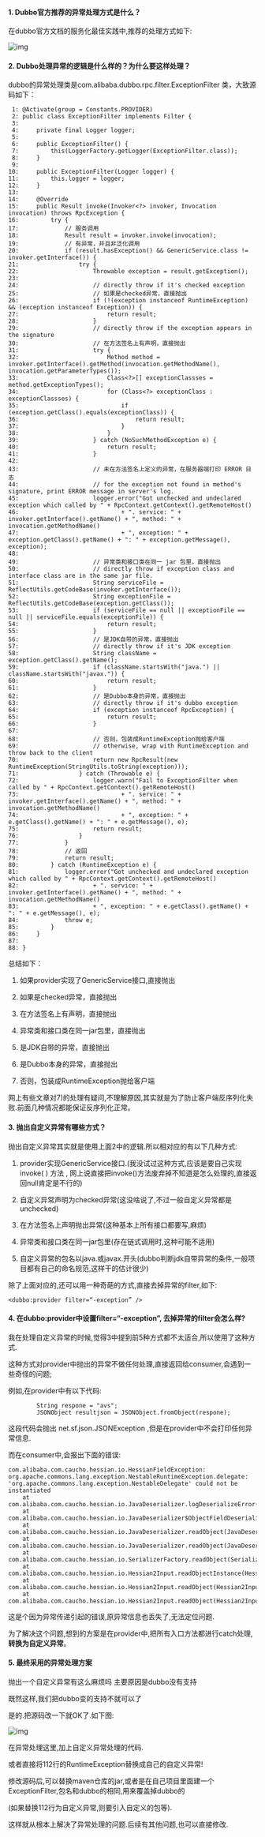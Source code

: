 #### 1. Dubbo官方推荐的异常处理方式是什么？

在dubbo官方文档的服务化最佳实践中,推荐的处理方式如下:

![img](https://img-blog.csdn.net/20161228230546795?watermark/2/text/aHR0cDovL2Jsb2cuY3Nkbi5uZXQvcXEzMTU3Mzc1NDY=/font/5a6L5L2T/fontsize/400/fill/I0JBQkFCMA==/dissolve/70/gravity/Center)



#### 2. Dubbo处理异常的逻辑是什么样的？为什么要这样处理？

dubbo的异常处理类是com.alibaba.dubbo.rpc.filter.ExceptionFilter 类，大致源码如下：

```
 1: @Activate(group = Constants.PROVIDER)
 2: public class ExceptionFilter implements Filter {
 3: 
 4:     private final Logger logger;
 5: 
 6:     public ExceptionFilter() {
 7:         this(LoggerFactory.getLogger(ExceptionFilter.class));
 8:     }
 9: 
10:     public ExceptionFilter(Logger logger) {
11:         this.logger = logger;
12:     }
13: 
14:     @Override
15:     public Result invoke(Invoker<?> invoker, Invocation invocation) throws RpcException {
16:         try {
17:             // 服务调用
18:             Result result = invoker.invoke(invocation);
19:             // 有异常，并且非泛化调用
20:             if (result.hasException() && GenericService.class != invoker.getInterface()) {
21:                 try {
22:                     Throwable exception = result.getException();
23: 
24:                     // directly throw if it's checked exception
25:                     // 如果是checked异常，直接抛出
26:                     if (!(exception instanceof RuntimeException) && (exception instanceof Exception)) {
27:                         return result;
28:                     }
29:                     // directly throw if the exception appears in the signature
30:                     // 在方法签名上有声明，直接抛出
31:                     try {
32:                         Method method = invoker.getInterface().getMethod(invocation.getMethodName(), invocation.getParameterTypes());
33:                         Class<?>[] exceptionClassses = method.getExceptionTypes();
34:                         for (Class<?> exceptionClass : exceptionClassses) {
35:                             if (exception.getClass().equals(exceptionClass)) {
36:                                 return result;
37:                             }
38:                         }
39:                     } catch (NoSuchMethodException e) {
40:                         return result;
41:                     }
42: 
43:                     // 未在方法签名上定义的异常，在服务器端打印 ERROR 日志
44:                     // for the exception not found in method's signature, print ERROR message in server's log.
45:                     logger.error("Got unchecked and undeclared exception which called by " + RpcContext.getContext().getRemoteHost()
46:                             + ". service: " + invoker.getInterface().getName() + ", method: " + invocation.getMethodName()
47:                             + ", exception: " + exception.getClass().getName() + ": " + exception.getMessage(), exception);
48: 
49:                     // 异常类和接口类在同一 jar 包里，直接抛出
50:                     // directly throw if exception class and interface class are in the same jar file.
51:                     String serviceFile = ReflectUtils.getCodeBase(invoker.getInterface());
52:                     String exceptionFile = ReflectUtils.getCodeBase(exception.getClass());
53:                     if (serviceFile == null || exceptionFile == null || serviceFile.equals(exceptionFile)) {
54:                         return result;
55:                     }
56:                     // 是JDK自带的异常，直接抛出
57:                     // directly throw if it's JDK exception
58:                     String className = exception.getClass().getName();
59:                     if (className.startsWith("java.") || className.startsWith("javax.")) {
60:                         return result;
61:                     }
62:                     // 是Dubbo本身的异常，直接抛出
63:                     // directly throw if it's dubbo exception
64:                     if (exception instanceof RpcException) {
65:                         return result;
66:                     }
67: 
68:                     // 否则，包装成RuntimeException抛给客户端
69:                     // otherwise, wrap with RuntimeException and throw back to the client
70:                     return new RpcResult(new RuntimeException(StringUtils.toString(exception)));
71:                 } catch (Throwable e) {
72:                     logger.warn("Fail to ExceptionFilter when called by " + RpcContext.getContext().getRemoteHost()
73:                             + ". service: " + invoker.getInterface().getName() + ", method: " + invocation.getMethodName()
74:                             + ", exception: " + e.getClass().getName() + ": " + e.getMessage(), e);
75:                     return result;
76:                 }
77:             }
78:             // 返回
79:             return result;
80:         } catch (RuntimeException e) {
81:             logger.error("Got unchecked and undeclared exception which called by " + RpcContext.getContext().getRemoteHost()
82:                     + ". service: " + invoker.getInterface().getName() + ", method: " + invocation.getMethodName()
83:                     + ", exception: " + e.getClass().getName() + ": " + e.getMessage(), e);
84:             throw e;
85:         }
86:     }
87: 
88: }
```



总结如下：

1. 如果provider实现了GenericService接口,直接抛出

2. 如果是checked异常，直接抛出

3. 在方法签名上有声明，直接抛出

4. 异常类和接口类在同一jar包里，直接抛出

5. 是JDK自带的异常，直接抛出

6. 是Dubbo本身的异常，直接抛出

7. 否则，包装成RuntimeException抛给客户端


网上有些文章对7)的处理有疑问,不理解原因,其实就是为了防止客户端反序列化失败.前面几种情况都能保证反序列化正常。



#### 3. 抛出自定义异常有哪些方式？

抛出自定义异常其实就是使用上面2中的逻辑.所以相对应的有以下几种方式:

1. provider实现GenericService接口.(我没试过这种方式,应该是要自己实现invoke( ) 方法 , 网上说直接把invoke()方法废弃掉不知道是怎么处理的,直接返回null肯定是不行的)

2. 自定义异常声明为checked异常(这没啥说了,不过一般自定义异常都是unchecked)

3. 在方法签名上声明抛出异常(这种基本上所有接口都要写,麻烦)

4. 异常类和接口类在同一jar包里(存在链式调用时,这种可能不适用)

5. 自定义异常的包名以java.或javax.开头(dubbo判断jdk自带异常的条件,一般项目都有自己的命名规范,这样干的估计很少)




除了上面对应的,还可以用一种奇葩的方式,直接去掉异常的filter,如下:

```
<dubbo:provider filter=“-exception” />
```



#### 4. 在dubbo:provider中设置filter=“-exception”, 去掉异常的filter会怎么样?

我在处理自定义异常的时候,觉得3中提到前5种方式都不太适合,所以使用了这种方式.

这种方式对provider中抛出的异常不做任何处理,直接返回给consumer,会遇到一些奇怪的问题;



例如,在provider中有以下代码:

```
		String respone = "avs";
		JSONObject resultjson = JSONObject.fromObject(respone);
```



这段代码会抛出 net.sf.json.JSONException ,但是在provider中不会打印任何异常信息.

而在consumer中,会报出下面的错误:

```
com.alibaba.com.caucho.hessian.io.HessianFieldException: org.apache.commons.lang.exception.NestableRuntimeException.delegate: 'org.apache.commons.lang.exception.NestableDelegate' could not be instantiated
	at com.alibaba.com.caucho.hessian.io.JavaDeserializer.logDeserializeError(JavaDeserializer.java:671)
	at com.alibaba.com.caucho.hessian.io.JavaDeserializer$ObjectFieldDeserializer.deserialize(JavaDeserializer.java:400)
	at com.alibaba.com.caucho.hessian.io.JavaDeserializer.readObject(JavaDeserializer.java:233)
	at com.alibaba.com.caucho.hessian.io.JavaDeserializer.readObject(JavaDeserializer.java:157)
	at com.alibaba.com.caucho.hessian.io.SerializerFactory.readObject(SerializerFactory.java:397)
	at com.alibaba.com.caucho.hessian.io.Hessian2Input.readObjectInstance(Hessian2Input.java:2070)
	at com.alibaba.com.caucho.hessian.io.Hessian2Input.readObject(Hessian2Input.java:2005)
	at com.alibaba.com.caucho.hessian.io.Hessian2Input.readObject(Hessian2Input.java:1990)
```

这是个因为异常传递引起的错误,原异常信息也丢失了,无法定位问题.

为了解决这个问题,想到的方案是在provider中,把所有入口方法都进行catch处理,**转换为自定义异常**。



#### 5. 最终采用的异常处理方案

抛出一个自定义异常有这么麻烦吗 主要原因是dubbo没有支持

既然这样,我们把dubbo变的支持不就可以了

是的.把源码改一下就OK了.如下图:

![img](https://img-blog.csdn.net/20161229210802425?watermark/2/text/aHR0cDovL2Jsb2cuY3Nkbi5uZXQvcXEzMTU3Mzc1NDY=/font/5a6L5L2T/fontsize/400/fill/I0JBQkFCMA==/dissolve/70/gravity/Center)

在异常处理这里,加上自定义异常处理的代码.

或者直接将112行的RuntimeException替换成自己的自定义异常!

修改源码后,可以替换maven仓库的jar,或者是在自己项目里面建一个ExceptionFilter,包名和dubbo的相同,用来覆盖掉dubbo的

(如果替换112行为自定义异常,则要引入自定义的包等).

这样就从根本上解决了异常处理的问题.后续有其他问题,也可以直接修改.
